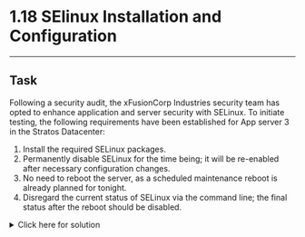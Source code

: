 # 1.18 SElinux Installation and Configuration
---
## Task
Following a security audit, the xFusionCorp Industries security team has opted to enhance application and server security with SELinux. To initiate testing, the following requirements have been established for App server 3 in the Stratos Datacenter:
  
1. Install the required SELinux packages.  
2. Permanently disable SELinux for the time being; it will be re-enabled after necessary configuration changes.  
3. No need to reboot the server, as a scheduled maintenance reboot is already planned for tonight.  
4. Disregard the current status of SELinux via the command line; the final status after the reboot should be disabled.  

<details>
  <summary>Click here for solution</summary>
  
## Solution
1. SSH into app server 3
2. Install SELinux packages
```bash
sudo dnf install -y policycoreutils policycoreutils-python-utils selinux-policy-targeted
```
3. Verify package installation
```bash
rpm -q policycoreutils policycoreutils-python-utils selinux-policy-targeted

# Expected output: The three packages names with their versions
```
4. Edit /etc/selinux/config
```bash
vi /etc/selinux/config

# Set these:
SELINUX=disabled
SELINUXTYPE=targeted
```
5. Verify /etc/selinux/config
```bash
grep -E '^SELINUX=' /etc/selinux/config
grep -E '^SELINUXTYPE=' /etc/selinux/config

# Expected output:
SELINUX=disabled
SELINUXTYPE=targeted
```
</details>
